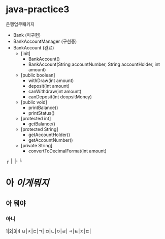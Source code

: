 # java-practice3
은행업무패키지
* Bank (미구현)
* BankAccountManager (구현중)
* BankAccount (완료)
  * [init]
    * BankAccount()
    * BankAccount(String accountNumber, String accountHolder, int amount)
  * [public boolean]
    * withDraw(int amount)
    * deposit(int amount)
    * canWithdraw(int amount)
    * canDeposit(int deopsitMoney)
  * [public void]
    * printBalance()
    * printStatus()
  * [protected int]
    * getBalance()
  * [protected String]
    * getAccountHolder()
    * getAccountNumber()
  * [private String]
    * convertToDecimalFormat(int amount)
    
┌
│
├ 
└

# 아 *이게뭐지*
## 아 뭐야
### 아니


1|2|3|4
ㅂ|ㅈ|ㄷ|ㄱ|
ㅁ|ㄴ|ㅇ|ㄹ|
ㅋ|ㅌ|ㅊ|ㅍ|
